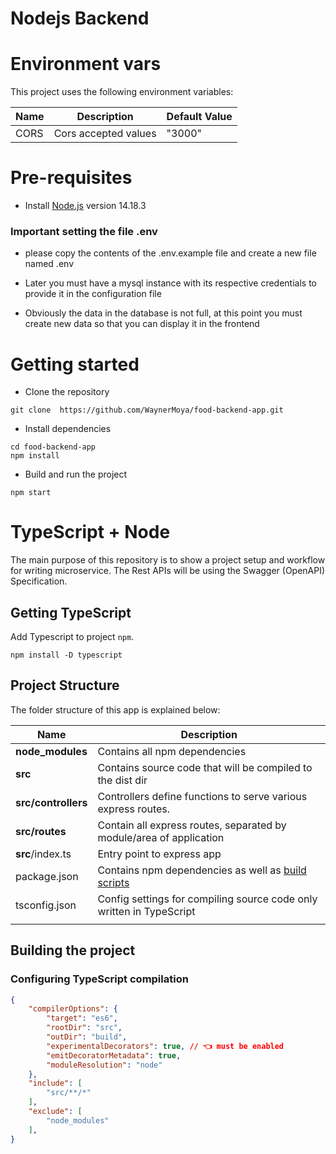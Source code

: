 # Nodejs Backend

# Environment vars
This project uses the following environment variables:

| Name                          | Description                         | Default Value                                  |
| ----------------------------- | ------------------------------------| -----------------------------------------------|
|CORS           | Cors accepted values            | "3000"      |


# Pre-requisites
- Install [Node.js](https://nodejs.org/en/) version 14.18.3


### Important setting the file .env

- please copy the contents of the .env.example file and create a new file named .env

- Later you must have a mysql instance with its respective credentials to provide it in the configuration file

-  Obviously the data in the database is not full, at this point you must create new data so that you can display it in the frontend


# Getting started
- Clone the repository
```
git clone  https://github.com/WaynerMoya/food-backend-app.git
```
- Install dependencies
```
cd food-backend-app
npm install
```
- Build and run the project
```
npm start
```

# TypeScript + Node 
The main purpose of this repository is to show a project setup and workflow for writing microservice. The Rest APIs will be using the Swagger (OpenAPI) Specification.


## Getting TypeScript
Add Typescript to project `npm`.
```
npm install -D typescript
```

## Project Structure
The folder structure of this app is explained below:

| Name | Description |
| ------------------------ | --------------------------------------------------------------------------------------------- |
| **node_modules**         | Contains all  npm dependencies                                                            |
| **src**                  | Contains  source code that will be compiled to the dist dir                               |
| **src/controllers**      | Controllers define functions to serve various express routes. 
| **src/routes**           | Contain all express routes, separated by module/area of application                       
| **src**/index.ts         | Entry point to express app                                                               |
| package.json             | Contains npm dependencies as well as [build scripts](#what-if-a-library-isnt-on-definitelytyped)   | 
| tsconfig.json            | Config settings for compiling source code only written in TypeScript    
                                     |

## Building the project
### Configuring TypeScript compilation
```json
{
    "compilerOptions": {
        "target": "es6",
        "rootDir": "src",
        "outDir": "build",
        "experimentalDecorators": true, // 👈️ must be enabled
        "emitDecoratorMetadata": true,
        "moduleResolution": "node"
    },
    "include": [
        "src/**/*"
    ],
    "exclude": [
        "node_modules"
    ],
}
